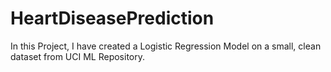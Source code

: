 # HeartDiseasePrediction
In this Project, I have created a Logistic Regression Model on a small, clean dataset from UCI ML Repository.
